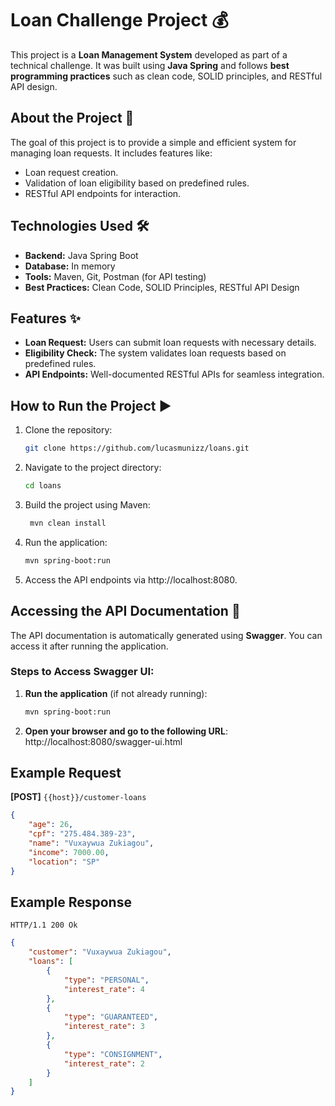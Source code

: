# Loan Challenge Project 💰

This project is a **Loan Management System** developed as part of a technical challenge. It was built using **Java Spring** and follows **best programming practices** such as clean code, SOLID principles, and RESTful API design.

## About the Project 🚀

The goal of this project is to provide a simple and efficient system for managing loan requests. It includes features like:

- Loan request creation.
- Validation of loan eligibility based on predefined rules.
- RESTful API endpoints for interaction.

## Technologies Used 🛠️

- **Backend:** Java Spring Boot
- **Database:** In memory
- **Tools:** Maven, Git, Postman (for API testing)
- **Best Practices:** Clean Code, SOLID Principles, RESTful API Design

## Features ✨

- **Loan Request:** Users can submit loan requests with necessary details.
- **Eligibility Check:** The system validates loan requests based on predefined rules.
- **API Endpoints:** Well-documented RESTful APIs for seamless integration.

## How to Run the Project ▶️

1. Clone the repository:
   ```bash
   git clone https://github.com/lucasmunizz/loans.git
2. Navigate to the project directory:
   ```bash
   cd loans
3. Build the project using Maven:
   ```bash
    mvn clean install
4. Run the application:
   ```bash
   mvn spring-boot:run
5. Access the API endpoints via http://localhost:8080.

## Accessing the API Documentation 📄

The API documentation is automatically generated using **Swagger**. You can access it after running the application.

### Steps to Access Swagger UI:

1. **Run the application** (if not already running):
   ```bash
   mvn spring-boot:run

2. **Open your browser and go to the following URL**:
   http://localhost:8080/swagger-ui.html

## Example Request

**[POST]** `{{host}}/customer-loans`

```json
{
    "age": 26,
    "cpf": "275.484.389-23",
    "name": "Vuxaywua Zukiagou",
    "income": 7000.00,
    "location": "SP"
}
```

## Example Response

```
HTTP/1.1 200 Ok
```

```json
{
    "customer": "Vuxaywua Zukiagou",
    "loans": [
        {
            "type": "PERSONAL",
            "interest_rate": 4
        },
        {
            "type": "GUARANTEED",
            "interest_rate": 3
        },
        {
            "type": "CONSIGNMENT",
            "interest_rate": 2
        }
    ]
}
```

